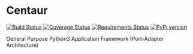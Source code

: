 # Centaur
[![Build Status](https://travis-ci.org/laco/python-centaur.svg?branch=master)](https://travis-ci.org/laco/python-centaur)
[![Coverage Status](https://coveralls.io/repos/github/laco/python-centaur/badge.svg?branch=master)](https://coveralls.io/github/laco/python-centaur?branch=master)
[![Requirements Status](https://requires.io/github/laco/python-centaur/requirements.svg?branch=master)](https://requires.io/github/laco/python-centaur/requirements/?branch=master)
[![PyPi version](https://pypip.in/v/Centaur/badge.png)](https://crate.io/packages/Centaur/)

General Purpose Python3 Application Framework (Port-Adapter Architecture)
